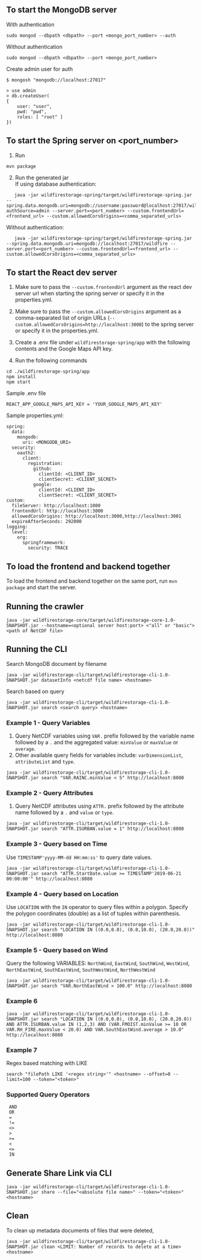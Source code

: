 ## To start the MongoDB server
With authentication
```
sudo mongod --dbpath <dbpath> --port <mongo_port_number> --auth
```
Without authentication
```
sudo mongod --dbpath <dbpath> --port <mongo_port_number>
```
Create admin user for auth
```
$ mongosh "mongodb://localhost:27017"

> use admin
> db.createUser(
{
    user: "user",
    pwd: "pwd",
    roles: [ "root" ]
})
```

## To start the Spring server on <port_number>
1. Run
```
mvn package
```
2. Run the generated jar \
   If using database authentication:
```
   java -jar wildfirestorage-spring/target/wildfirestorage-spring.jar --spring.data.mongodb.uri=mongodb://username:password@localhost:27017/wildfire?authSource=admin --server.port=<port_number> --custom.frontendUrl=<frontend_url> --custom.allowedCorsOrigins=<comma_separated_urls>
```
Without authentication:
```
   java -jar wildfirestorage-spring/target/wildfirestorage-spring.jar --spring.data.mongodb.uri=mongodb://localhost:27017/wildfire --server.port=<port_number> --custom.frontendUrl=<frontend_url> --custom.allowedCorsOrigins=<comma_separated_urls>
```

## To start the React dev server
1. Make sure to pass the `--custom.frontendUrl` argument as the react dev server url when starting the spring server or specify it in the properties.yml.
2. Make sure to pass the `--custom.allowedCorsOrigins` argument as a comma-separated list of origin URLs (`--custom.allowedCorsOrigins=http://localhost:3000`) to the spring server or specify it in the properties.yml.
3. Create a .env file under `wildfirestorage-spring/app` with the following contents and the Google Maps API key.

4. Run the following commands
```
cd ./wildfirestorage-spring/app
npm install
npm start
```


Sample .env file
```
REACT_APP_GOOGLE_MAPS_API_KEY = 'YOUR_GOOGLE_MAPS_API_KEY'
```

Sample properties.yml:
```
spring:
  data:
    mongodb:
      uri: <MONGODB_URI>
  security:
    oauth2:
      client:
        registration:
          github:
            clientId: <CLIENT_ID>
            clientSecret: <CLIENT_SECRET>
          google:
            clientId: <CLIENT_ID>
            clientSecret: <CLIENT_SECRET>
custom:
  fileServer: http://localhost:1000
  frontendUrl: http://localhost:3000
  allowedCorsOrigins: http://localhost:3000,http://localhost:3001
  expireAfterSeconds: 292000
logging:
  level:
    org:
      springframework:
        security: TRACE
```

## To load the frontend and backend together
To load the frontend and backend together on the same port, run `mvn package` and start the server. 

## Running the crawler
```
java -jar wildfirestorage-core/target/wildfirestorage-core-1.0-SNAPSHOT.jar --hostname=<optional server host:port> <"all" or "basic"> <path of NetCDF file>
```

## Running the CLI
Search MongoDB document by filename
```
java -jar wildfirestorage-cli/target/wildfirestorage-cli-1.0-SNAPSHOT.jar datasetInfo <netcdf file name> <hostname>
```
Search based on query
```
java -jar wildfirestorage-cli/target/wildfirestorage-cli-1.0-SNAPSHOT.jar search <search query> <hostname>
```

### Example 1 - Query Variables
1. Query NetCDF variables using `VAR.` prefix followed by the variable name followed by a `.` and the aggregated value: `minValue` or `maxValue` or `average`.
2. Other available query fields for variables include: `varDimensionList`, `attributeList` and `type`.
```
java -jar wildfirestorage-cli/target/wildfirestorage-cli-1.0-SNAPSHOT.jar search "VAR.RAINC.minValue < 5" http://localhost:8080
```

### Example 2 - Query Attributes
1. Query NetCDF attributes using `ATTR.` prefix followed by the attribute name followed by a `.` and `value` or `type`.
```
java -jar wildfirestorage-cli/target/wildfirestorage-cli-1.0-SNAPSHOT.jar search "ATTR.ISURBAN.value = 1" http://localhost:8080
```

### Example 3 - Query based on Time
Use `TIMESTAMP'yyyy-MM-dd HH:mm:ss'` to query date values.
```
java -jar wildfirestorage-cli/target/wildfirestorage-cli-1.0-SNAPSHOT.jar search "ATTR.StartDate.value >= TIMESTAMP'2019-06-21 00:00:00'" http://localhost:8080
```

### Example 4 - Query based on Location
Use `LOCATION` with the `IN` operator to query files within a polygon. Specify the polygon coordinates (double) as a list of tuples within parenthesis.
```
java -jar wildfirestorage-cli/target/wildfirestorage-cli-1.0-SNAPSHOT.jar search "LOCATION IN ((0.0,0.0), (0.0,10.0), (20.0,20.0))" http://localhost:8080
```

### Example 5 - Query based on Wind
Query the following VARIABLES: `NorthWind`, `EastWind`, `SouthWind`, `WestWind`, `NorthEastWind`, `SouthEastWind`, `SouthWestWind`, `NorthWestWind`
```
java -jar wildfirestorage-cli/target/wildfirestorage-cli-1.0-SNAPSHOT.jar search "VAR.NorthEastWind > 100.0" http://localhost:8080
```

### Example 6
```
java -jar wildfirestorage-cli/target/wildfirestorage-cli-1.0-SNAPSHOT.jar search "LOCATION IN ((0.0,0.0), (0.0,10.0), (20.0,20.0)) AND ATTR.ISURBAN.value IN (1,2,3) AND (VAR.FMOIST.minValue >= 10 OR VAR.RH_FIRE.maxValue < 20.0) AND VAR.SouthEastWind.average > 10.0" http://localhost:8080
```

### Example 7
Regex based matching with LIKE
```
search "filePath LIKE '<regex string>'" <hostname> --offset=0 --limit=100 --token="<token>"
```

### Supported Query Operators
```
 AND
 OR
 =
 !=
 <>
 >
 >=
 <
 <=
 IN
```

## Generate Share Link via CLI
```
java -jar wildfirestorage-cli/target/wildfirestorage-cli-1.0-SNAPSHOT.jar share --file="<absolute file name>" --token="<token>" <hostname>
```

## Clean
To clean up metadata documents of files that were deleted,
```
java -jar wildfirestorage-cli/target/wildfirestorage-cli-1.0-SNAPSHOT.jar clean <LIMIT: Number of records to delete at a time> <hostname>
```
